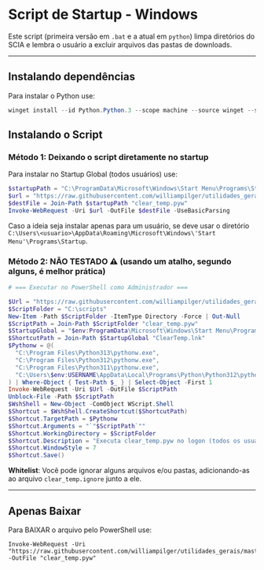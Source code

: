 # Script de Startup - Windows

Este script (primeira versão em `.bat` e a atual em `python`) limpa diretórios do SCIA e lembra o usuário a excluir arquivos das pastas de downloads.

---

## Instalando dependências

Para instalar o Python use:
```ps1
winget install --id Python.Python.3 --scope machine --source winget --silent --accept-package-agreements --accept-source-agreements
```

## Instalando o Script

### Método 1: Deixando o script diretamente no startup

Para instalar no Startup Global (todos usuários) use:
```ps1
$startupPath = "C:\ProgramData\Microsoft\Windows\Start Menu\Programs\Startup"
$url = "https://raw.githubusercontent.com/williampilger/utilidades_gerais/master/authenty_diversos/startup_script/clear_temp.pyw"
$destFile = Join-Path $startupPath "clear_temp.pyw"
Invoke-WebRequest -Uri $url -OutFile $destFile -UseBasicParsing
```

Caso a ideia seja instalar apenas para um usuário, se deve usar o diretório `C:\Users\<usuario>\AppData\Roaming\Microsoft\Windows\'Start Menu'\Programs\Startup`.

### Método 2: NÃO TESTADO ⚠️ (usando um atalho, segundo alguns, é melhor prática)

```ps1
# === Executar no PowerShell como Administrador ===

$Url = "https://raw.githubusercontent.com/williampilger/utilidades_gerais/master/authenty_diversos/startup_script/clear_temp.pyw"
$ScriptFolder = "C:\scripts"
New-Item -Path $ScriptFolder -ItemType Directory -Force | Out-Null
$ScriptPath = Join-Path $ScriptFolder "clear_temp.pyw"
$StartupGlobal = "$env:ProgramData\Microsoft\Windows\Start Menu\Programs\Startup"
$ShortcutPath = Join-Path $StartupGlobal "ClearTemp.lnk"
$Pythonw = @(
  "C:\Program Files\Python313\pythonw.exe",
  "C:\Program Files\Python312\pythonw.exe",
  "C:\Program Files\Python311\pythonw.exe",
  "C:\Users\$env:USERNAME\AppData\Local\Programs\Python\Python312\pythonw.exe"
) | Where-Object { Test-Path $_ } | Select-Object -First 1
Invoke-WebRequest -Uri $Url -OutFile $ScriptPath
Unblock-File -Path $ScriptPath
$WshShell = New-Object -ComObject WScript.Shell
$Shortcut = $WshShell.CreateShortcut($ShortcutPath)
$Shortcut.TargetPath = $Pythonw
$Shortcut.Arguments = "`"$ScriptPath`""
$Shortcut.WorkingDirectory = $ScriptFolder
$Shortcut.Description = "Executa clear_temp.pyw no logon (todos os usuários)"
$Shortcut.WindowStyle = 7
$Shortcut.Save()

```

**Whitelist**: Você pode ignorar alguns arquivos e/ou pastas, adicionando-as ao arquivo `clear_temp.ignore` junto a ele.


---

## Apenas Baixar

Para BAIXAR o arquivo pelo PowerShell use:

```p1
Invoke-WebRequest -Uri "https://raw.githubusercontent.com/williampilger/utilidades_gerais/master/authenty_diversos/startup_script/clear_temp.pyw" -OutFile "clear_temp.pyw"
```
